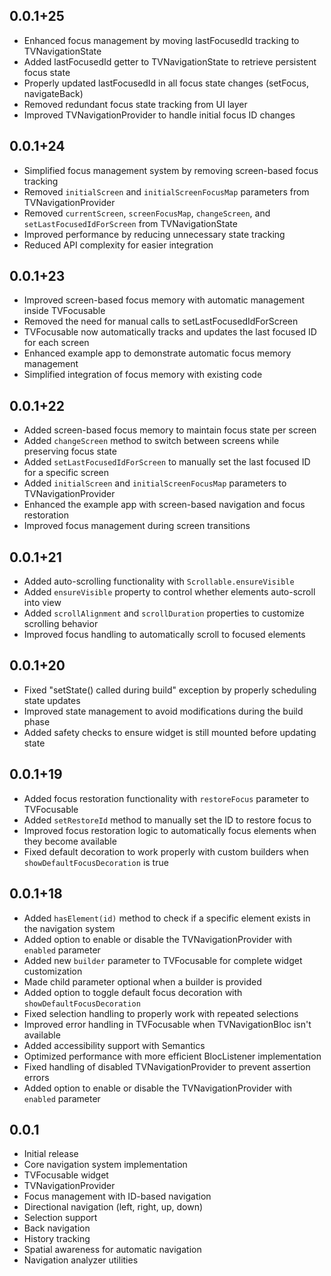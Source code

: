 ## 0.0.1+25

- Enhanced focus management by moving lastFocusedId tracking to TVNavigationState
- Added lastFocusedId getter to TVNavigationState to retrieve persistent focus state
- Properly updated lastFocusedId in all focus state changes (setFocus, navigateBack)
- Removed redundant focus state tracking from UI layer
- Improved TVNavigationProvider to handle initial focus ID changes

## 0.0.1+24

- Simplified focus management system by removing screen-based focus tracking
- Removed `initialScreen` and `initialScreenFocusMap` parameters from TVNavigationProvider
- Removed `currentScreen`, `screenFocusMap`, `changeScreen`, and `setLastFocusedIdForScreen` from TVNavigationState
- Improved performance by reducing unnecessary state tracking
- Reduced API complexity for easier integration

## 0.0.1+23

- Improved screen-based focus memory with automatic management inside TVFocusable
- Removed the need for manual calls to setLastFocusedIdForScreen
- TVFocusable now automatically tracks and updates the last focused ID for each screen
- Enhanced example app to demonstrate automatic focus memory management
- Simplified integration of focus memory with existing code

## 0.0.1+22

- Added screen-based focus memory to maintain focus state per screen
- Added `changeScreen` method to switch between screens while preserving focus state
- Added `setLastFocusedIdForScreen` to manually set the last focused ID for a specific screen
- Added `initialScreen` and `initialScreenFocusMap` parameters to TVNavigationProvider
- Enhanced the example app with screen-based navigation and focus restoration
- Improved focus management during screen transitions

## 0.0.1+21

- Added auto-scrolling functionality with `Scrollable.ensureVisible`
- Added `ensureVisible` property to control whether elements auto-scroll into view
- Added `scrollAlignment` and `scrollDuration` properties to customize scrolling behavior
- Improved focus handling to automatically scroll to focused elements

## 0.0.1+20

- Fixed "setState() called during build" exception by properly scheduling state updates
- Improved state management to avoid modifications during the build phase
- Added safety checks to ensure widget is still mounted before updating state

## 0.0.1+19

- Added focus restoration functionality with `restoreFocus` parameter to TVFocusable
- Added `setRestoreId` method to manually set the ID to restore focus to
- Improved focus restoration logic to automatically focus elements when they become available
- Fixed default decoration to work properly with custom builders when `showDefaultFocusDecoration` is true

## 0.0.1+18

- Added `hasElement(id)` method to check if a specific element exists in the navigation system
- Added option to enable or disable the TVNavigationProvider with `enabled` parameter
- Added new `builder` parameter to TVFocusable for complete widget customization
- Made child parameter optional when a builder is provided
- Added option to toggle default focus decoration with `showDefaultFocusDecoration`
- Fixed selection handling to properly work with repeated selections
- Improved error handling in TVFocusable when TVNavigationBloc isn't available
- Added accessibility support with Semantics
- Optimized performance with more efficient BlocListener implementation
- Fixed handling of disabled TVNavigationProvider to prevent assertion errors
- Added option to enable or disable the TVNavigationProvider with `enabled` parameter

## 0.0.1

- Initial release
- Core navigation system implementation
- TVFocusable widget
- TVNavigationProvider
- Focus management with ID-based navigation
- Directional navigation (left, right, up, down)
- Selection support
- Back navigation
- History tracking
- Spatial awareness for automatic navigation
- Navigation analyzer utilities
